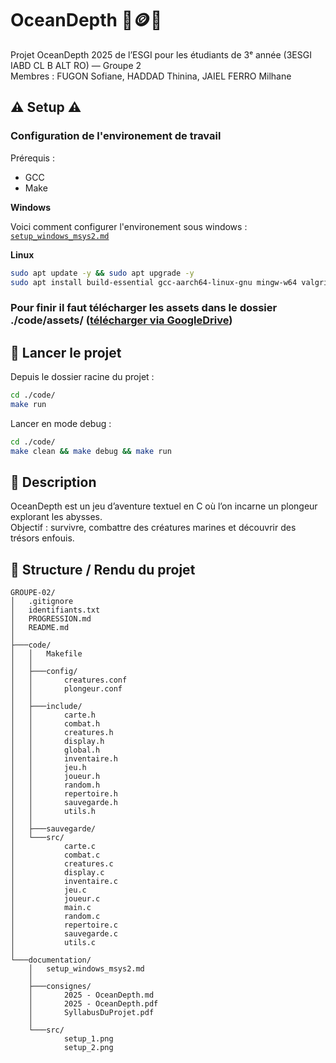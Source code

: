 # OceanDepth 🤿🪙🐙

Projet OceanDepth 2025 de l’ESGI pour les étudiants de 3ᵉ année (3ESGI IABD CL B ALT RO) — Groupe 2  
Membres : FUGON Sofiane, HADDAD Thinina, JAIEL FERRO Milhane

## ⚠️ Setup ⚠️

### Configuration de l'environement de travail

Prérequis :

- GCC
- Make

**Windows**

Voici comment configurer l'environement sous windows : [`setup_windows_msys2.md`](./documentation/setup_windows_msys2.md)

**Linux**

```bash
sudo apt update -y && sudo apt upgrade -y
sudo apt install build-essential gcc-aarch64-linux-gnu mingw-w64 valgrind -y
```

### Pour finir il faut télécharger les assets dans le dossier ./code/assets/  ([télécharger via GoogleDrive](https://drive.google.com/drive/folders/1PaWy5Z0gs6dmZUdHXEOvd_NeacdMIMX7?usp=drive_link))

## 🚀 Lancer le projet

Depuis le dossier racine du projet :

```bash
cd ./code/
make run
```

Lancer en mode debug :

```bash
cd ./code/
make clean && make debug && make run
```

## 📖 Description

OceanDepth est un jeu d’aventure textuel en C où l’on incarne un plongeur explorant les abysses.  
Objectif : survivre, combattre des créatures marines et découvrir des trésors enfouis.

## 📂 Structure / Rendu du projet

```
GROUPE-02/
│   .gitignore
│   identifiants.txt
│   PROGRESSION.md
│   README.md
│
├───code/
│   │   Makefile
│   │
│   ├───config/
│   │       creatures.conf
│   │       plongeur.conf
│   │
│   ├───include/
│   │       carte.h
│   │       combat.h
│   │       creatures.h
│   │       display.h
│   │       global.h
│   │       inventaire.h
│   │       jeu.h
│   │       joueur.h
│   │       random.h
│   │       repertoire.h
│   │       sauvegarde.h
│   │       utils.h
│   │
│   ├───sauvegarde/
│   └───src/
│           carte.c
│           combat.c
│           creatures.c
│           display.c
│           inventaire.c
│           jeu.c
│           joueur.c
│           main.c
│           random.c
│           repertoire.c
│           sauvegarde.c
│           utils.c
│
└───documentation/
    │   setup_windows_msys2.md
    │
    ├───consignes/
    │       2025 - OceanDepth.md
    │       2025 - OceanDepth.pdf
    │       SyllabusDuProjet.pdf
    │
    └───src/
            setup_1.png
            setup_2.png
```